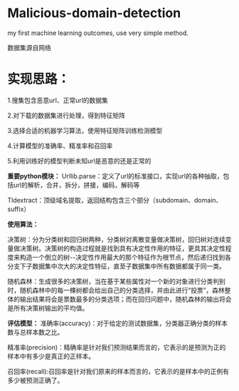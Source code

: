 # Malicious-domain-detection
my first machine learning outcomes, use very simple method.

数据集源自网络
# 实现思路：
1.搜集包含恶意url、正常url的数据集

2.对下载的数据集进行处理，得到特征矩阵

3.选择合适的机器学习算法，使用特征矩阵训练检测模型

4.计算模型的准确率、精准率和召回率

5.利用训练好的模型判断未知url是恶意的还是正常的

**重要python模块：** 
Urllib.parse：定义了url的标准接口，实现url的各种抽取，包括url的解析，合并，拆分，拼接，编码，解码等 

Tldextract：顶级域名提取，返回结构包含三个部分（subdomain、domain、suffix）

**使用算法：** 

决策树：分为分类树和回归树两种，分类树对离散变量做决策树，回归树对连续变量做决策树。决策树的构造过程就是找到具有决定性作用的特征，更具其决定性程度来构造一个倒立的树--决定性作用最大的那个特征作为根节点，然后递归找到各分支下子数据集中次大的决定性特征，直至子数据集中所有数据都属于同一类。

随机森林：生成很多的决策树，当在基于某些属性对一个新的对象进行分类判别时，随机森林中的每一棵树都会给出自己的分类选择，并由此进行“投票”，森林整体的输出结果将会是票数最多的分类选项；而在回归问题中，随机森林的输出将会是所有决策树输出的平均值。

**评估模型：**
准确率(accuracy)：对于给定的测试数据集，分类器正确分类的样本数与总样本数之比。

精准率(precision)：精确率是针对我们预测结果而言的，它表示的是预测为正的样本中有多少是真正的正样本。 

召回率(recall):召回率是针对我们原来的样本而言的，它表示的是样本中的正例有多少被预测正确了。
